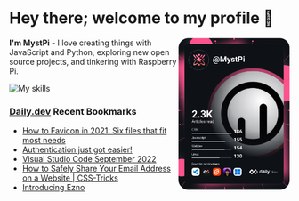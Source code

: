 # Hey there; welcome to my profile 👋

<a href="https://app.daily.dev/MystPi"><img src="https://github.com/MystPi/MystPi/blob/main/devcard.svg" width="200" alt="MystPi's Dev Card" align="right"/></a>

**I'm MystPi** - I love creating things with JavaScript and Python, exploring new open source projects, and tinkering with Raspberry Pi.

![My skills](https://skillicons.dev/icons?i=svelte,js,html,css,py,raspberrypi,react,tailwind)

### [Daily.dev](https://daily.dev) Recent Bookmarks
<!-- daily.dev BOOKMARKS:START -->
- [How to Favicon in 2021: Six files that fit most needs](https://app.daily.dev/posts/-mw8iX6i6?utm_source=rss&utm_medium=bookmarks&utm_campaign=Itr6mLfRdMms0HCyePtl9)
- [Authentication just got easier!](https://app.daily.dev/posts/IEnARQTZA?utm_source=rss&utm_medium=bookmarks&utm_campaign=Itr6mLfRdMms0HCyePtl9)
- [Visual Studio Code September 2022](https://app.daily.dev/posts/rEhYpKGjl?utm_source=rss&utm_medium=bookmarks&utm_campaign=Itr6mLfRdMms0HCyePtl9)
- [How to Safely Share Your Email Address on a Website | CSS-Tricks](https://app.daily.dev/posts/c5P1m1xdH?utm_source=rss&utm_medium=bookmarks&utm_campaign=Itr6mLfRdMms0HCyePtl9)
- [Introducing Ezno](https://app.daily.dev/posts/32-K1KwMO?utm_source=rss&utm_medium=bookmarks&utm_campaign=Itr6mLfRdMms0HCyePtl9)
<!-- daily.dev BOOKMARKS:END -->
